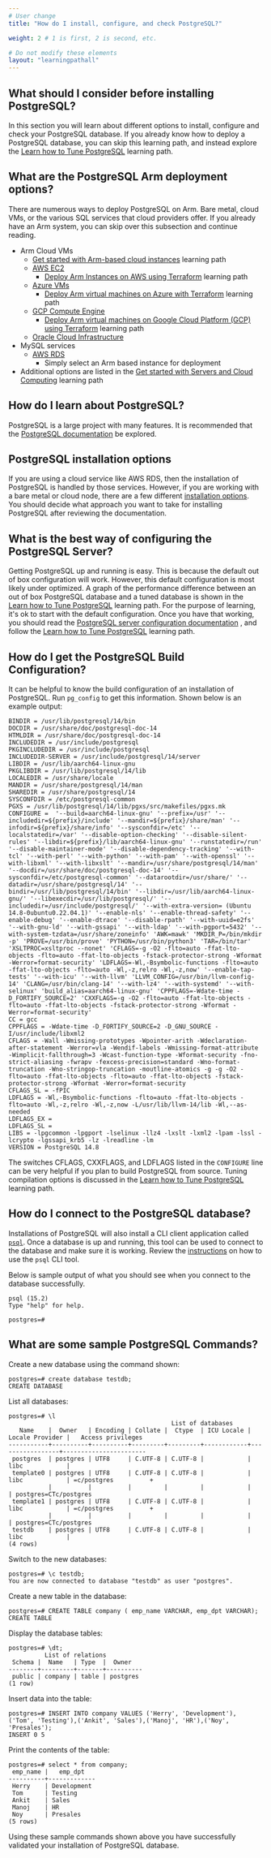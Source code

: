 ```yaml
---
# User change
title: "How do I install, configure, and check PostgreSQL?"

weight: 2 # 1 is first, 2 is second, etc.

# Do not modify these elements
layout: "learningpathall"
---
```


## What should I consider before installing PostgreSQL?

In this section you will learn about different options to install, configure and check your PostgreSQL database. If you already know how to deploy a PostgreSQL database, you can skip this learning path, and instead explore the [Learn how to Tune PostgreSQL](/learning-paths/servers-and-cloud-computing/postgresql_tune/) learning path. 

## What are the PostgreSQL Arm deployment options?

There are numerous ways to deploy PostgreSQL on Arm. Bare metal, cloud VMs, or the various SQL services that cloud providers offer. If you already have an Arm system, you can skip over this subsection and continue reading.

* Arm Cloud VMs
  * [Get started with Arm-based cloud instances](/learning-paths/servers-and-cloud-computing/csp) learning path
  * [AWS EC2](https://aws.amazon.com/ec2/)
    * [Deploy Arm Instances on AWS using Terraform](/learning-paths/servers-and-cloud-computing/aws-terraform) learning path
  * [Azure VMs](https://azure.microsoft.com/en-us/products/virtual-machines/)
    * [Deploy Arm virtual machines on Azure with Terraform](/learning-paths/servers-and-cloud-computing/azure-terraform) learning path
  * [GCP Compute Engine](https://cloud.google.com/compute)
    * [Deploy Arm virtual machines on Google Cloud Platform (GCP) using Terraform](/learning-paths/servers-and-cloud-computing/gcp) learning path
  * [Oracle Cloud Infrastructure](https://www.oracle.com/cloud/)
* MySQL services
  * [AWS RDS](https://aws.amazon.com/rds)
    * Simply select an Arm based instance for deployment
* Additional options are listed in the [Get started with Servers and Cloud Computing](/learning-paths/servers-and-cloud-computing/intro) learning path

##  How do I learn about PostgreSQL?

PostgreSQL is a large project with many features. It is recommended that the [PostgreSQL documentation](https://www.postgresql.org/docs/current/index.html) be explored.

## PostgreSQL installation options

If you are using a cloud service like AWS RDS, then the installation of PostgreSQL is handled by those services. However, if you are working with a bare metal or cloud node, there are a few different [installation options](https://www.postgresql.org/docs/current/install-binaries.html). You should decide what approach you want to take for installing PostgreSQL after reviewing the documentation.

## What is the best way of configuring the PostgreSQL Server?

Getting PostgreSQL up and running is easy. This is because the default out of box configuration will work. However, this default configuration is most likely under optimized. A graph of the performance difference between an out of box PostgreSQL database and a tuned database is shown in the [Learn how to Tune PostgreSQL](/learning-paths/servers-and-cloud-computing/postgresql_tune/tuning) learning path. For the purpose of learning, it's ok to start with the default configuration. Once you have that working, you should read the [PostgreSQL server configuration documentation](https://www.postgresql.org/docs/current/index.html) , and follow the [Learn how to Tune PostgreSQL](/learning-paths/servers-and-cloud-computing/postgresql_tune/) learning path.

## How do I get the PostgreSQL Build Configuration?

It can be helpful to know the build configuration of an installation of PostgreSQL. Run `pg_config` to get this information. Shown below is an example output:

```output
BINDIR = /usr/lib/postgresql/14/bin
DOCDIR = /usr/share/doc/postgresql-doc-14
HTMLDIR = /usr/share/doc/postgresql-doc-14
INCLUDEDIR = /usr/include/postgresql
PKGINCLUDEDIR = /usr/include/postgresql
INCLUDEDIR-SERVER = /usr/include/postgresql/14/server
LIBDIR = /usr/lib/aarch64-linux-gnu
PKGLIBDIR = /usr/lib/postgresql/14/lib
LOCALEDIR = /usr/share/locale
MANDIR = /usr/share/postgresql/14/man
SHAREDIR = /usr/share/postgresql/14
SYSCONFDIR = /etc/postgresql-common
PGXS = /usr/lib/postgresql/14/lib/pgxs/src/makefiles/pgxs.mk
CONFIGURE =  '--build=aarch64-linux-gnu' '--prefix=/usr' '--includedir=${prefix}/include' '--mandir=${prefix}/share/man' '--infodir=${prefix}/share/info' '--sysconfdir=/etc' '--localstatedir=/var' '--disable-option-checking' '--disable-silent-rules' '--libdir=${prefix}/lib/aarch64-linux-gnu' '--runstatedir=/run' '--disable-maintainer-mode' '--disable-dependency-tracking' '--with-tcl' '--with-perl' '--with-python' '--with-pam' '--with-openssl' '--with-libxml' '--with-libxslt' '--mandir=/usr/share/postgresql/14/man' '--docdir=/usr/share/doc/postgresql-doc-14' '--sysconfdir=/etc/postgresql-common' '--datarootdir=/usr/share/' '--datadir=/usr/share/postgresql/14' '--bindir=/usr/lib/postgresql/14/bin' '--libdir=/usr/lib/aarch64-linux-gnu/' '--libexecdir=/usr/lib/postgresql/' '--includedir=/usr/include/postgresql/' '--with-extra-version= (Ubuntu 14.8-0ubuntu0.22.04.1)' '--enable-nls' '--enable-thread-safety' '--enable-debug' '--enable-dtrace' '--disable-rpath' '--with-uuid=e2fs' '--with-gnu-ld' '--with-gssapi' '--with-ldap' '--with-pgport=5432' '--with-system-tzdata=/usr/share/zoneinfo' 'AWK=mawk' 'MKDIR_P=/bin/mkdir -p' 'PROVE=/usr/bin/prove' 'PYTHON=/usr/bin/python3' 'TAR=/bin/tar' 'XSLTPROC=xsltproc --nonet' 'CFLAGS=-g -O2 -flto=auto -ffat-lto-objects -flto=auto -ffat-lto-objects -fstack-protector-strong -Wformat -Werror=format-security' 'LDFLAGS=-Wl,-Bsymbolic-functions -flto=auto -ffat-lto-objects -flto=auto -Wl,-z,relro -Wl,-z,now' '--enable-tap-tests' '--with-icu' '--with-llvm' 'LLVM_CONFIG=/usr/bin/llvm-config-14' 'CLANG=/usr/bin/clang-14' '--with-lz4' '--with-systemd' '--with-selinux' 'build_alias=aarch64-linux-gnu' 'CPPFLAGS=-Wdate-time -D_FORTIFY_SOURCE=2' 'CXXFLAGS=-g -O2 -flto=auto -ffat-lto-objects -flto=auto -ffat-lto-objects -fstack-protector-strong -Wformat -Werror=format-security'
CC = gcc
CPPFLAGS = -Wdate-time -D_FORTIFY_SOURCE=2 -D_GNU_SOURCE -I/usr/include/libxml2
CFLAGS = -Wall -Wmissing-prototypes -Wpointer-arith -Wdeclaration-after-statement -Werror=vla -Wendif-labels -Wmissing-format-attribute -Wimplicit-fallthrough=3 -Wcast-function-type -Wformat-security -fno-strict-aliasing -fwrapv -fexcess-precision=standard -Wno-format-truncation -Wno-stringop-truncation -moutline-atomics -g -g -O2 -flto=auto -ffat-lto-objects -flto=auto -ffat-lto-objects -fstack-protector-strong -Wformat -Werror=format-security
CFLAGS_SL = -fPIC
LDFLAGS = -Wl,-Bsymbolic-functions -flto=auto -ffat-lto-objects -flto=auto -Wl,-z,relro -Wl,-z,now -L/usr/lib/llvm-14/lib -Wl,--as-needed
LDFLAGS_EX = 
LDFLAGS_SL = 
LIBS = -lpgcommon -lpgport -lselinux -llz4 -lxslt -lxml2 -lpam -lssl -lcrypto -lgssapi_krb5 -lz -lreadline -lm 
VERSION = PostgreSQL 14.8
```

The switches CFLAGS, CXXFLAGS, and LDFLAGS listed in the `CONFIGURE` line can be very helpful if you plan to build PostgreSQL from source. Tuning compilation options is discussed in the [Learn how to Tune PostgreSQL](/learning-paths/servers-and-cloud-computing/postgresql_tune/tuning) learning path.

## How do I connect to the PostgreSQL database? 

Installations of PostgreSQL will also install a CLI client application called [`psql`](https://www.postgresql.org/docs/current/app-psql.html). Once a database is up and running, this tool can be used to connect to the database and make sure it is working. Review the [instructions](https://www.postgresql.org/docs/15/tutorial-accessdb.html) on how to use the `psql` CLI tool.

Below is sample output of what you should see when you connect to the database successfully.
```output
psql (15.2)
Type "help" for help.

postgres=# 
```

## What are some sample PostgreSQL Commands?

Create a new database using the command shown:

```console
postgres=# create database testdb;
CREATE DATABASE
```

List all databases: 
```console
postgres=# \l
                                             List of databases
   Name    |  Owner   | Encoding | Collate |  Ctype  | ICU Locale | Locale Provider |   Access privileges   
-----------+----------+----------+---------+---------+------------+-----------------+-----------------------
 postgres  | postgres | UTF8     | C.UTF-8 | C.UTF-8 |            | libc            | 
 template0 | postgres | UTF8     | C.UTF-8 | C.UTF-8 |            | libc            | =c/postgres          +
           |          |          |         |         |            |                 | postgres=CTc/postgres
 template1 | postgres | UTF8     | C.UTF-8 | C.UTF-8 |            | libc            | =c/postgres          +
           |          |          |         |         |            |                 | postgres=CTc/postgres
 testdb    | postgres | UTF8     | C.UTF-8 | C.UTF-8 |            | libc            | 
(4 rows)
```

Switch to the new databases:

```console
postgres=# \c testdb;
You are now connected to database "testdb" as user "postgres".
```

Create a new table in the database:
```console
postgres=# CREATE TABLE company ( emp_name VARCHAR, emp_dpt VARCHAR);
CREATE TABLE
```

Display the database tables: 
```console
postgres=# \dt;
          List of relations
 Schema |  Name   | Type  |  Owner   
--------+---------+-------+----------
 public | company | table | postgres
(1 row)
```

Insert data into the table:
```console
postgres=# INSERT INTO company VALUES ('Herry', 'Development'), ('Tom', 'Testing'),('Ankit', 'Sales'),('Manoj', 'HR'),('Noy', 'Presales');
INSERT 0 5
```

Print the contents of the table:
```console
postgres=# select * from company;
 emp_name |   emp_dpt   
----------+-------------
 Herry    | Development
 Tom      | Testing
 Ankit    | Sales
 Manoj    | HR
 Noy      | Presales
(5 rows)
```
Using these sample commands shown above you have successfully validated your installation of PostgreSQL database.

